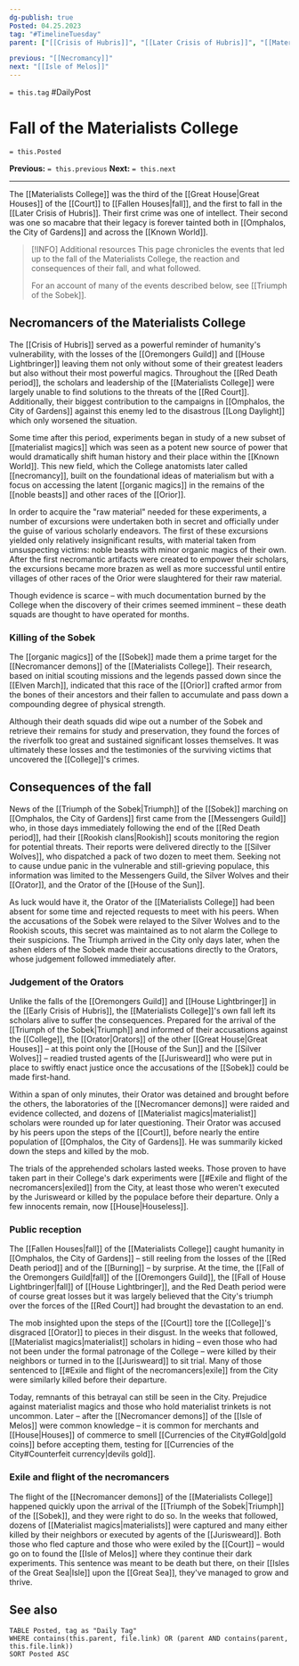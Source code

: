 ```yaml
---
dg-publish: true
Posted: 04.25.2023
tag: "#TimelineTuesday"
parent: ["[[Crisis of Hubris]]", "[[Later Crisis of Hubris]]", "[[Materialists College]]", "[[Necromancer demons]]", "[[Necromancy]]", "[[Isle of Melos]]", "[[Fallen Houses]]"]

previous: "[[Necromancy]]"
next: "[[Isle of Melos]]"
---
```

`= this.tag` #DailyPost 
# Fall of the Materialists College
`= this.Posted`

**Previous:** `= this.previous`
**Next:** `= this.next`

---

The [[Materialists College]] was the third of the [[Great House|Great Houses]] of the [[Court]] to [[Fallen Houses|fall]], and the first to fall in the [[Later Crisis of Hubris]]. Their first crime was one of intellect. Their second was one so macabre that their legacy is forever tainted both in [[Omphalos, the City of Gardens]] and across the [[Known World]].

> [!INFO] Additional resources
> This page chronicles the events that led up to the fall of the Materialists College, the reaction and consequences of their fall, and what followed.
>
> For an account of many of the events described below, see [[Triumph of the Sobek]].

## Necromancers of the Materialists College

The [[Crisis of Hubris]] served as a powerful reminder of humanity's vulnerability, with the losses of the [[Oremongers Guild]] and [[House Lightbringer]] leaving them not only without some of their greatest leaders but also without their most powerful magics. Throughout the [[Red Death period]], the scholars and leadership of the [[Materialists College]] were largely unable to find solutions to the threats of the [[Red Court]]. Additionally, their biggest contribution to the campaigns in [[Omphalos, the City of Gardens]] against this enemy led to the disastrous [[Long Daylight]] which only worsened the situation.

Some time after this period, experiments began in study of a new subset of [[materialist magics]] which was seen as a potent new source of power that would dramatically shift human history and their place within the [[Known World]]. This new field, which the College anatomists later called [[necromancy]], built on the foundational ideas of materialism but with a focus on accessing the latent [[organic magics]] in the remains of the [[noble beasts]] and other races of the [[Orior]].

In order to acquire the "raw material" needed for these experiments, a number of excursions were undertaken both in secret and officially under the guise of various scholarly endeavors. The first of these excursions yielded only relatively insignificant results, with material taken from unsuspecting victims: noble beasts with minor organic magics of their own. After the first necromantic artifacts were created to empower their scholars, the excursions became more brazen as well as more successful until entire villages of other races of the Orior were slaughtered for their raw material.

Though evidence is scarce – with much documentation burned by the College when the discovery of their crimes seemed imminent – these death squads are thought to have operated for months.

### Killing of the Sobek

The [[organic magics]] of the [[Sobek]] made them a prime target for the [[Necromancer demons]] of the [[Materialists College]]. Their research, based on initial scouting missions and the legends passed down since the [[Elven March]], indicated that this race of the [[Orior]] crafted armor from the bones of their ancestors and their fallen to accumulate and pass down a compounding degree of physical strength.

Although their death squads did wipe out a number of the Sobek and retrieve their remains for study and preservation, they found the forces of the riverfolk too great and sustained significant losses themselves. It was ultimately these losses and the testimonies of the surviving victims that uncovered the [[College]]'s crimes.

## Consequences of the fall

News of the [[Triumph of the Sobek|Triumph]] of the [[Sobek]] marching on [[Omphalos, the City of Gardens]] first came from the [[Messengers Guild]] who, in those days immediately following the end of the [[Red Death period]], had their [[Rookish clans|Rookish]] scouts monitoring the region for potential threats. Their reports were delivered directly to the [[Silver Wolves]], who dispatched a pack of two dozen to meet them. Seeking not to cause undue panic in the vulnerable and still-grieving populace, this information was limited to the Messengers Guild, the Silver Wolves and their [[Orator]], and the Orator of the [[House of the Sun]].

As luck would have it, the Orator of the [[Materialists College]] had been absent for some time and rejected requests to meet with his peers. When the accusations of the Sobek were relayed to the Silver Wolves and to the Rookish scouts, this secret was maintained as to not alarm the College to their suspicions. The Triumph arrived in the City only days later, when the ashen elders of the Sobek made their accusations directly to the Orators, whose judgement followed immediately after.

### Judgement of the Orators

Unlike the falls of the [[Oremongers Guild]] and [[House Lightbringer]] in the [[Early Crisis of Hubris]], the [[Materialists College]]'s own fall left its scholars alive to suffer the consequences. Prepared for the arrival of the [[Triumph of the Sobek|Triumph]] and informed of their accusations against the [[College]], the [[Orator|Orators]] of the other [[Great House|Great Houses]] – at this point only the [[House of the Sun]] and the [[Silver Wolves]] – readied trusted agents of the [[Jurisweard]] who were put in place to swiftly enact justice once the accusations of the [[Sobek]] could be made first-hand.

Within a span of only minutes, their Orator was detained and brought before the others, the laboratories of the [[Necromancer demons]] were raided and evidence collected, and dozens of [[Materialist magics|materialist]] scholars were rounded up for later questioning. Their Orator was accused by his peers upon the steps of the [[Court]], before nearly the entire population of [[Omphalos, the City of Gardens]]. He was summarily kicked down the steps and killed by the mob.

The trials of the apprehended scholars lasted weeks. Those proven to have taken part in their College's dark experiments were [[#Exile and flight of the necromancers|exiled]] from the City, at least those who weren't executed by the Jurisweard or killed by the populace before their departure. Only a few innocents remain, now [[House|Houseless]].

### Public reception

The [[Fallen Houses|fall]] of the [[Materialists College]] caught humanity in [[Omphalos, the City of Gardens]] – still reeling from the losses of the [[Red Death period]] and of the [[Burning]] – by surprise. At the time, the [[Fall of the Oremongers Guild|fall]] of the [[Oremongers Guild]], the [[Fall of House Lightbringer|fall]] of [[House Lightbringer]], and the Red Death period were of course great losses but it was largely believed that the City's triumph over the forces of the [[Red Court]] had brought the devastation to an end.

The mob insighted upon the steps of the [[Court]] tore the [[College]]'s disgraced [[Orator]] to pieces in their disgust. In the weeks that followed, [[Materialist magics|materialist]] scholars in hiding – even those who had not been under the formal patronage of the College – were killed by their neighbors or turned in to the [[Jurisweard]] to sit trial. Many of those sentenced to [[#Exile and flight of the necromancers|exile]] from the City were similarly killed before their departure.

Today, remnants of this betrayal can still be seen in the City. Prejudice against materialist magics and those who hold materialist trinkets is not uncommon. Later – after the [[Necromancer demons]] of the [[Isle of Melos]] were common knowledge – it is common for merchants and [[House|Houses]] of commerce to smell [[Currencies of the City#Gold|gold coins]] before accepting them, testing for [[Currencies of the City#Counterfeit currency|devils gold]].

### Exile and flight of the necromancers

The flight of the [[Necromancer demons]] of the [[Materialists College]] happened quickly upon the arrival of the [[Triumph of the Sobek|Triumph]] of the [[Sobek]], and they were right to do so. In the weeks that followed, dozens of [[Materialist magics|materialists]] were captured and many either killed by their neighbors or executed by agents of the [[Jurisweard]]. Both those who fled capture and those who were exiled by the [[Court]] – would go on to found the [[Isle of Melos]] where they continue their dark experiments. This sentence was meant to be death but there, on their [[Isles of the Great Sea|Isle]] upon the [[Great Sea]], they've managed to grow and thrive.

## See also

```dataview
TABLE Posted, tag as "Daily Tag"
WHERE contains(this.parent, file.link) OR (parent AND contains(parent, this.file.link))
SORT Posted ASC
```